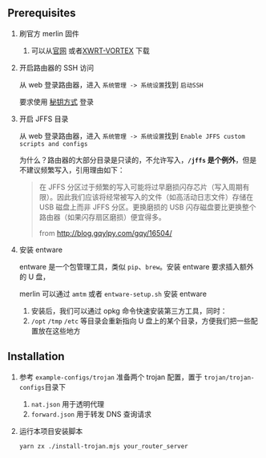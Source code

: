 ## Prerequisites

1. 刷官方 merlin 固件

   1. 可以从[官网](https://www.asuswrt-merlin.net/) 或者[XWRT-VORTEX](http://xvtx.ru/xwrt/index.htm) 下载

2. 开启路由器的 SSH 访问

   从 web 登录路由器，进入 `系统管理 -> 系统设置`找到 `启动SSH`

   要求使用 [秘钥方式](https://git-scm.com/book/zh/v2/%E6%9C%8D%E5%8A%A1%E5%99%A8%E4%B8%8A%E7%9A%84-Git-%E7%94%9F%E6%88%90-SSH-%E5%85%AC%E9%92%A5) 登录

3. 开启 JFFS 目录

   从 web 登录路由器，进入 `系统管理 -> 系统设置`找到 `Enable JFFS custom scripts and configs`

   为什么？路由器的大部分目录是只读的，不允许写入，**`/jffs` 是个例外**，但是不建议频繁写入，引用理由如下：

   > 在 JFFS 分区过于频繁的写入可能将过早磨损闪存芯片（写入周期有限）。因此我们应该将经常被写入的文件（如高活动日志文件）存储在 USB 磁盘上而非 JFFS 分区。更换磨损的 USB 闪存磁盘要比更换整个路由器（如果闪存扇区磨损）便宜得多。
   >
   > from http://blog.gqylpy.com/gqy/16504/

4. 安装 entware

   entware 是一个包管理工具，类似 `pip`、`brew`。安装 entware 要求插入额外的 U 盘，

   merlin 可以通过 `amtm` 或者 `entware-setup.sh` 安装 entware

   1. 安装后，我们可以通过 opkg 命令快速安装第三方工具，同时：
   2. `/opt` `/tmp` `/etc` 等目录会重新指向 U 盘上的某个目录，方便我们把一些配置放在这些地方

## Installation

1. 参考 `example-configs/trojan` 准备两个 trojan 配置，置于 `trojan/trojan-configs`目录下

   1. `nat.json` 用于透明代理
   2. `forward.json` 用于转发 DNS 查询请求

2. 运行本项目安装脚本

   ```bash
   yarn zx ./install-trojan.mjs your_router_server
   ```
